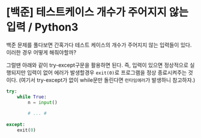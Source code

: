 # [백준] 테스트케이스 개수가 주어지지 않는 입력 / Python3

백준 문제를 풀다보면 간혹가다 테스트 케이스의 개수가 주어지지 않는 입력들이 있다. 이러한 경우 어떻게 해줘야할까?

그럴땐 아래와 같이 try-except구문을 활용하면 된다. 즉, 입력이 있으면 정상적으로 실행되지만 입력이 없어 에러가 발생할경우 `exit(0)`로 프로그램을 정상 종료시켜주는 것이다. (여기서 try-except가 없이 while문만 돌린다면 `런타임에러`가 발생하니 참고하자.)

```python
try:
    while True:
        n = input()
        
        # ... #
        
except:
    exit(0)
```



 
